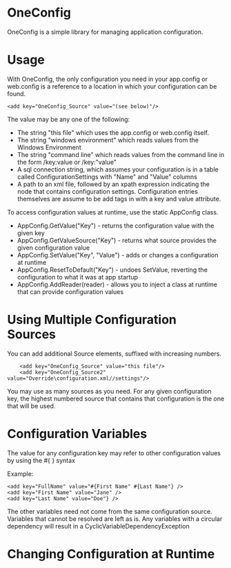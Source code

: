 # OneConfig

OneConfig is a simple library for managing application configuration. 

# Usage

With OneConfig, the only configuration you need in your app.config or web.config is a reference to a location in which your configuration can be found.
```
<add key="OneConfig_Source" value="(see below)"/>
```
The value may be any one of the following:

* The string "this file" which uses the app.config or web.config itself.
* The string "windows environment" which reads values from the Windows Environment
* The string "command line" which reads values from the command line in the form /key:value or /key:"value"
* A sql connection string, which assumes your configuration is in a table called ConfigurationSettings with "Name" and "Value" columns
* A path to an xml file, followed by an xpath expression indicating the node that contains configuration settings. Configuration entries themselves are assume to be add tags in with a key and value attribute.

To access configuration values at runtime, use the static AppConfig class.
* AppConfig.GetValue("Key") - returns the configuration value with the given key
* AppConfig.GetValueSource("Key") - returns what source provides the given configuration value
* AppConfig.SetValue("Key", "Value") - adds or changes a configuration at runtime
* AppConfig.ResetToDefault("Key") - undoes SetValue, reverting the configuration to what it was at app startup
* AppConfig.AddReader(reader) - allows you to inject a class at runtime that can provide configuration values

# Using Multiple Configuration Sources

You can add additional Source elements, suffixed with increasing numbers.
```
    <add key="OneConfig_Source" value="this file"/>
    <add key="OneConfig_Source2" value="Override\configuration.xml//settings"/>
```
You may use as many sources as you need. For any given configuration key, the highest numbered source that contains that configuration is the one that will be used.

# Configuration Variables
The value for any configuration key may refer to other configuration values by using the #{ } syntax

Example:
```
<add key="FullName" value="#{First Name" #{Last Name"} />
<add key="First Name" value="Jane" />
<add key="Last Name" value="Doe"} />
```
The other variables need not come from the same configuration source. Variables that cannot be resolved are left as is. Any variables with a circular dependency will result in a CyclicVariableDependencyException

# Changing Configuration at Runtime

```